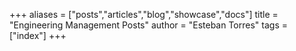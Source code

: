 +++
aliases = ["posts","articles","blog","showcase","docs"]
title = "Engineering Management Posts"
author = "Esteban Torres"
tags = ["index"]
+++